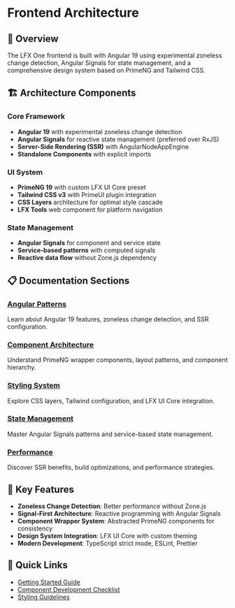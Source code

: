 # Frontend Architecture

## 🎨 Overview

The LFX One frontend is built with Angular 19 using experimental zoneless change detection, Angular Signals for state management, and a comprehensive design system based on PrimeNG and Tailwind CSS.

## 🏗 Architecture Components

### Core Framework

- **Angular 19** with experimental zoneless change detection
- **Angular Signals** for reactive state management (preferred over RxJS)
- **Server-Side Rendering (SSR)** with AngularNodeAppEngine
- **Standalone Components** with explicit imports

### UI System

- **PrimeNG 19** with custom LFX UI Core preset
- **Tailwind CSS v3** with PrimeUI plugin integration
- **CSS Layers** architecture for optimal style cascade
- **LFX Tools** web component for platform navigation

### State Management

- **Angular Signals** for component and service state
- **Service-based patterns** with computed signals
- **Reactive data flow** without Zone.js dependency

## 📋 Documentation Sections

### [Angular Patterns](./angular-patterns.md)

Learn about Angular 19 features, zoneless change detection, and SSR configuration.

### [Component Architecture](./component-architecture.md)

Understand PrimeNG wrapper components, layout patterns, and component hierarchy.

### [Styling System](./styling-system.md)

Explore CSS layers, Tailwind configuration, and LFX UI Core integration.

### [State Management](./state-management.md)

Master Angular Signals patterns and service-based state management.

### [Performance](./performance.md)

Discover SSR benefits, build optimizations, and performance strategies.

## 🚀 Key Features

- **Zoneless Change Detection**: Better performance without Zone.js
- **Signal-First Architecture**: Reactive programming with Angular Signals
- **Component Wrapper System**: Abstracted PrimeNG components for consistency
- **Design System Integration**: LFX UI Core with custom theming
- **Modern Development**: TypeScript strict mode, ESLint, Prettier

## 🔗 Quick Links

- [Getting Started Guide](../../../CLAUDE.md#angular-19-development-patterns)
- [Component Development Checklist](./component-architecture.md#development-checklist)
- [Styling Guidelines](./styling-system.md#styling-guidelines)
